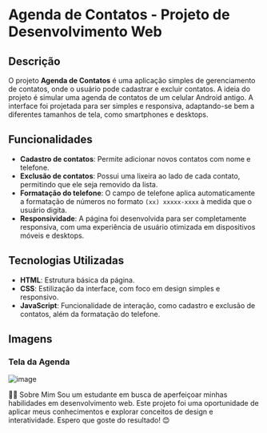 # Agenda de Contatos - Projeto de Desenvolvimento Web

## Descrição

O projeto **Agenda de Contatos** é uma aplicação simples de gerenciamento de contatos, onde o usuário pode cadastrar e excluir contatos. A ideia do projeto é simular uma agenda de contatos de um celular Android antigo. A interface foi projetada para ser simples e responsiva, adaptando-se bem a diferentes tamanhos de tela, como smartphones e desktops.

## Funcionalidades

- **Cadastro de contatos**: Permite adicionar novos contatos com nome e telefone.
- **Exclusão de contatos**: Possui uma lixeira ao lado de cada contato, permitindo que ele seja removido da lista.
- **Formatação do telefone**: O campo de telefone aplica automaticamente a formatação de números no formato `(xx) xxxxx-xxxx` à medida que o usuário digita.
- **Responsividade**: A página foi desenvolvida para ser completamente responsiva, com uma experiência de usuário otimizada em dispositivos móveis e desktops.

## Tecnologias Utilizadas

- **HTML**: Estrutura básica da página.
- **CSS**: Estilização da interface, com foco em design simples e responsivo.
- **JavaScript**: Funcionalidade de interação, como cadastro e exclusão de contatos, além da formatação do telefone.


## Imagens

### Tela da Agenda

![image](https://github.com/user-attachments/assets/4f112197-1d56-47f6-aa53-255690a6f2e6)


👨‍🎓 Sobre Mim Sou um estudante em busca de aperfeiçoar minhas habilidades em desenvolvimento web. Este projeto foi uma oportunidade de aplicar meus conhecimentos e explorar conceitos de design e interatividade. Espero que goste do resultado! 😊

